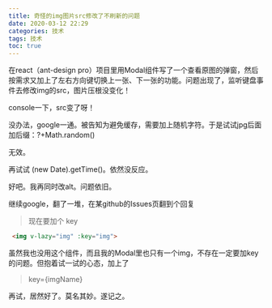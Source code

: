 ```yaml
---
title: 奇怪的img图片src修改了不刷新的问题
date: 2020-03-12 22:29
categories: 技术
tags: 技术
toc: true
---
```


在react（ant-design pro）项目里用Modal组件写了一个查看原图的弹窗，然后按需求又加上了左右方向键切换上一张、下一张的功能。问题出现了，监听键盘事件去修改img的src，图片压根没变化！

console一下，src变了呀！

没办法，google一通。被告知为避免缓存，需要加上随机字符。于是试试jpg后面加后缀：?+Math.random()

无效。

再试试 (new Date).getTime()。依然没反应。

好吧。我再同时改alt。问题依旧。

继续google，翻了一堆，在某github的Issues页翻到个回复

>现在要加个 key

```HTML
 <img v-lazy="img" :key="img">
```

虽然我也没用这个组件，而且我的Modal里也只有一个img，不存在一定要加key的问题。但抱着试一试的心态，加上了

>key={imgName}

再试，居然好了。莫名其妙。遂记之。